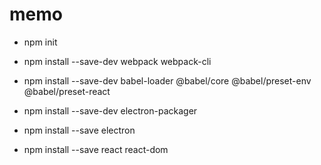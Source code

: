 # memo

- npm init
- npm install --save-dev webpack webpack-cli
- npm install --save-dev babel-loader @babel/core @babel/preset-env @babel/preset-react
- npm install --save-dev electron-packager

- npm install --save electron
- npm install --save react react-dom

